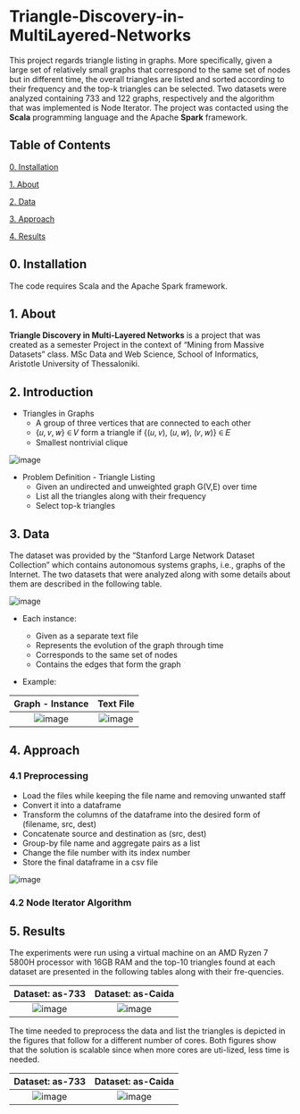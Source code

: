 # Triangle-Discovery-in-MultiLayered-Networks
This project regards triangle listing in graphs. More specifically, given a large set of relatively small graphs that correspond to the same set of nodes but in different time, the overall triangles are listed and sorted according to their frequency and the top-k triangles can be selected. Two datasets were analyzed containing 733 and 122 graphs, respectively and the algorithm that was implemented is Node Iterator. The project was contacted using the **Scala** programming language and the Apache **Spark** framework.


## Table of Contents

[0. Installation](https://github.com/vickypar/Triangle-Discovery-in-MultiLayered-Networks#0-installation)

[1. About](https://github.com/vickypar/Triangle-Discovery-in-MultiLayered-Networks#1-about)

[2. Data](https://github.com/vickypar/Triangle-Discovery-in-MultiLayered-Networks#2-data)

[3. Approach](https://github.com/vickypar/Triangle-Discovery-in-MultiLayered-Networks#3-approach)

[4. Results](https://github.com/vickypar/Triangle-Discovery-in-MultiLayered-Networks#4-results)


## 0. Installation 

The code requires Scala and the Apache Spark framework.

## 1. About

**Triangle Discovery in Multi-Layered Networks** is a project that was created as a semester Project in the context of “Mining from Massive Datasets” class.
MSc Data and Web Science, School of Informatics, Aristotle University of Thessaloniki.

## 2. Introduction

- Triangles in Graphs 
  - A group of three vertices that are connected to each other
  - {𝑢, 𝑣, 𝑤} ∈ 𝑉  form a triangle if {(𝑢, 𝑣), (𝑢, 𝑤), (𝑣, 𝑤)} ∈ 𝐸
  - Smallest nontrivial clique

![image](https://user-images.githubusercontent.com/95586847/179771791-7a56ac5a-9a54-4f4f-b10b-371e9cc9d311.png)
  
- Problem Definition - Triangle Listing
  - Given an undirected and unweighted graph G(V,E) over time
  - List all the triangles along with their frequency
  - Select top-k triangles

## 3. Data

The dataset was provided by the “Stanford Large Network Dataset Collection” which contains autonomous systems graphs, i.e., graphs of the Internet.
The two datasets that were analyzed along with some details about them are described in the following table.

![image](https://user-images.githubusercontent.com/95586847/179772411-2af1cc52-e1f1-42ba-bb39-39b4a8ede160.png)

- Each instance:
  - Given as a separate text file
  - Represents the evolution of the graph through time
  - Corresponds to the same set of nodes
  - Contains the edges that form the graph

- Example:

Graph - Instance             |  Text File
:-------------------------:|:-------------------------:
![image](https://user-images.githubusercontent.com/95586847/179773704-baf79b7f-0ded-461b-aa1c-ba6c11f82bef.png)  |  ![image](https://user-images.githubusercontent.com/95586847/179773782-f1f716c8-5d7c-4bf8-a082-2f9f04217c34.png)


## 4. Approach

### 4.1 Preprocessing
- Load the files while keeping the file name and removing unwanted staff
- Convert it into a dataframe
- Transform the columns of the dataframe into the desired form of (filename, src, dest)
- Concatenate source and destination as (src, dest)
- Group-by file name and aggregate pairs as a list 
- Change the file number with its index number
- Store the final dataframe in a csv file

![image](https://user-images.githubusercontent.com/95586847/179775454-a13d9c7f-1896-4ee5-b364-5cfea6d68ec5.png)

### 4.2 Node Iterator Algorithm



## 5. Results
The experiments were run using a virtual machine on an AMD Ryzen 7 5800H processor with 16GB RAM and the top-10 triangles found at each dataset are presented in the following tables along with their fre-quencies.

Dataset: as-733             |  Dataset: as-Caida
:-------------------------:|:-------------------------:
![image](https://user-images.githubusercontent.com/95586847/179765092-c5f3d896-1e1d-41fb-8e41-e7b69a14caeb.png)  |  ![image](https://user-images.githubusercontent.com/95586847/179765458-edbe3221-d054-4146-8971-9351bcb641c0.png)

The time needed to preprocess the data and list the triangles is depicted in the figures that follow for a different number of cores. Both figures show that the solution is scalable since when more cores are uti-lized, less time is needed.


Dataset: as-733             |  Dataset: as-Caida
:-------------------------:|:-------------------------:
![image](https://user-images.githubusercontent.com/95586847/179766817-2a8736f4-5e52-4c45-8492-125655b2d7ba.png)  |  ![image](https://user-images.githubusercontent.com/95586847/179766872-a4f19fe9-5886-4139-a897-9dac720bcd4e.png)


